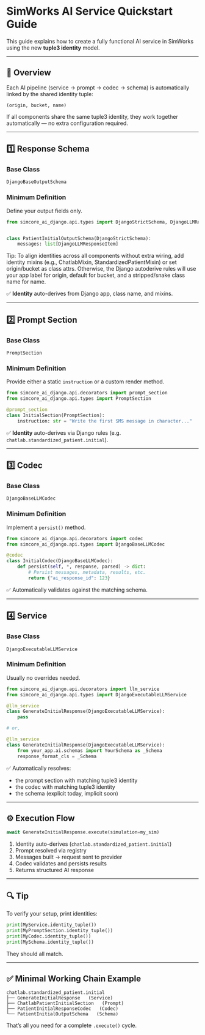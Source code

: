# SimWorks AI Service Quickstart Guide

This guide explains how to create a fully functional AI service in SimWorks using the new **tuple3 identity** model.

---

## 🧩 Overview

Each AI pipeline (service → prompt → codec → schema) is automatically linked by the shared identity tuple:

```
(origin, bucket, name)
```

If all components share the same tuple3 identity, they work together automatically — no extra configuration required.

---

## 1️⃣ Response Schema

### Base Class
`DjangoBaseOutputSchema`

### Minimum Definition
Define your output fields only.

```python
from simcore_ai_django.api.types import DjangoStrictSchema, DjangoLLMResponseItem


class PatientInitialOutputSchema(DjangoStrictSchema):
    messages: list[DjangoLLMResponseItem]
```
Tip: To align identities across all components without extra wiring, add identity mixins (e.g., ChatlabMixin, StandardizedPatientMixin) or set origin/bucket as class attrs. Otherwise, the Django autoderive rules will use your app label for origin, default for bucket, and a stripped/snake class name for name.

✅ **Identity** auto-derives from Django app, class name, and mixins.

---

## 2️⃣ Prompt Section

### Base Class
`PromptSection`

### Minimum Definition
Provide either a static `instruction` or a custom render method.

```python
from simcore_ai_django.api.decorators import prompt_section
from simcore_ai_django.api.types import PromptSection

@prompt_section
class InitialSection(PromptSection):
    instruction: str = "Write the first SMS message in character..."
```

✅ **Identity** auto-derives via Django rules (e.g. `chatlab.standardized_patient.initial`).

---

## 3️⃣ Codec

### Base Class
`DjangoBaseLLMCodec`

### Minimum Definition
Implement a `persist()` method.

```python
from simcore_ai_django.api.decorators import codec
from simcore_ai_django.api.types import DjangoBaseLLMCodec

@codec
class InitialCodec(DjangoBaseLLMCodec):
    def persist(self, *, response, parsed) -> dict:
        # Persist messages, metadata, results, etc.
        return {"ai_response_id": 123}
```

✅ Automatically validates against the matching schema.

---

## 4️⃣ Service

### Base Class
`DjangoExecutableLLMService`

### Minimum Definition
Usually no overrides needed.

```python
from simcore_ai_django.api.decorators import llm_service
from simcore_ai_django.api.types import DjangoExecutableLLMService

@llm_service
class GenerateInitialResponse(DjangoExecutableLLMService):
    pass

# or,

@llm_service
class GenerateInitialResponse(DjangoExecutableLLMService):
    from your_app.ai.schemas import YourSchema as _Schema
    response_format_cls = _Schema
```

✅ Automatically resolves:
- the prompt section with matching tuple3 identity
- the codec with matching tuple3 identity
- the schema (explicit today, implicit soon)

---

## ⚙️ Execution Flow

```python
await GenerateInitialResponse.execute(simulation=my_sim)
```

1. Identity auto-derives (`chatlab.standardized_patient.initial`)
2. Prompt resolved via registry
3. Messages built → request sent to provider
4. Codec validates and persists results
5. Returns structured AI response

---

## 🔍 Tip

To verify your setup, print identities:

```python
print(MyService.identity_tuple())
print(MyPromptSection.identity_tuple())
print(MyCodec.identity_tuple())
print(MySchema.identity_tuple())
```

They should all match.

---

## ✅ Minimal Working Chain Example

```
chatlab.standardized_patient.initial
├── GenerateInitialResponse   (Service)
├── ChatlabPatientInitialSection   (Prompt)
├── PatientInitialResponseCodec   (Codec)
└── PatientInitialOutputSchema   (Schema)
```

That’s all you need for a complete `.execute()` cycle.